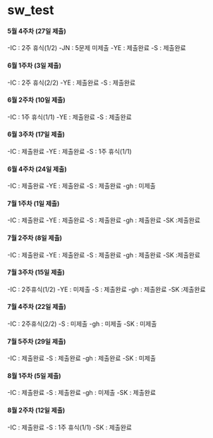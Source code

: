 # sw_test

#### 5월 4주차 (27일 제출)
-IC : 2주 휴식(1/2)
-JN : 5문제 미제출
-YE : 제출완료
-S : 제출완료
  
#### 6월 1주차 (3일 제출)
-IC : 2주 휴식(2/2)
-YE : 제출완료
-S : 제출완료

#### 6월 2주차 (10일 제출)
-IC : 1주 휴식(1/1)
-YE : 제출완료
-S : 제출완료

#### 6월 3주차 (17일 제출)
-IC : 제출완료
-YE : 제출완료
-S : 1주 휴식(1/1)

#### 6월 4주차 (24일 제출)
-IC : 제출완료
-YE : 제출완료
-S : 제출완료
-gh : 미제출  

#### 7월 1주차 (1일 제출)
-IC : 제출완료
-YE : 제출완료
-S : 제출완료
-gh : 제출완료
-SK :제출완료

#### 7월 2주차 (8일 제출)
-IC : 제출완료
-YE : 제출완료
-S : 제출완료
-gh : 제출완료
-SK :제출완료

#### 7월 3주차 (15일 제출)
-IC : 2주휴식(1/2)
-YE : 미제출
-S : 제출완료
-gh : 제출완료
-SK :제출완료

#### 7월 4주차 (22일 제출)
-IC : 2주휴식(2/2)
-S : 미제출
-gh : 미제출
-SK : 미제출
  
#### 7월 5주차 (29일 제출)
-IC : 제출완료
-S : 제출완료
-gh : 제출완료
-SK : 미제출
  
#### 8월 1주차 (5일 제출)
-IC : 제출완료
-S : 제출완료
-gh : 미제출
-SK : 제출완료
  
#### 8월 2주차 (12일 제출)
-IC : 제출완료
-S : 1주 휴식(1/1)
-SK : 제출완료
